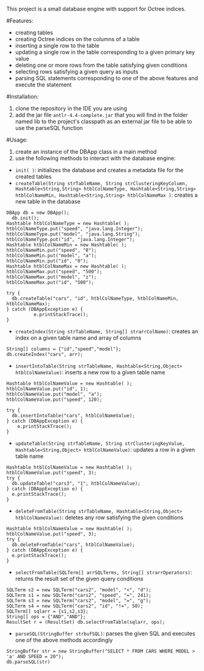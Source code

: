 This project is a small database engine with support for Octree indices.

#Features:

- creating tables
- creating Octree indices on the columns of a table
- inserting a single row to the table
- updating a single row in the table corresponding to a given primary key value
- deleting one or more rows from the table satisfying given conditions
- selecting rows satisfying a given query as inputs
- parsing SQL statements corresponding to one of the above features and execute the statement

#Installation:

1. clone the repository in the IDE you are using
2. add the jar file `antlr-4.4-complete.jar` that you will find in the folder named lib to the project's classpath as an external jar file to be able to use the parseSQL function

#Usage:
1. create an instance of the DBApp class in a main method
2. use the following methods to interact with the database engine:
  - `init( )`: initializes the database and creates a metadata file for the created tables
  - `createTable(String strTableName, String strClusteringKeyColumn, Hashtable<String,String> htblColNameType, Hashtable<String,String> htblColNameMin, Hashtable<String,String> htblColNameMax )`: creates a new table in the database
  ```
  DBApp db = new DBApp();
	db.init();
  Hashtable htblColNameType = new Hashtable( ); 
  htblColNameType.put("speed", "java.lang.Integer"); 
  htblColNameType.put("model", "java.lang.String"); 
  htblColNameType.put("id", "java.lang.Integer");
  Hashtable htblColNameMin = new Hashtable( ); 
  htblColNameMin.put("speed", "0"); 
  htblColNameMin.put("model", "a"); 
  htblColNameMin.put("id", "0");
  Hashtable htblColNameMax = new Hashtable( ); 
  htblColNameMax.put("speed", "500"); 
  htblColNameMax.put("model", "z"); 
  htblColNameMax.put("id", "500"); 
  
  try {
    db.createTable("cars", "id", htblColNameType, htblColNameMin, htblColNameMax);
  } catch (DBAppException e) {
			e.printStackTrace();
  }
  ```
  - `createIndex(String strTableName, String[] strarrColName)`: creates an index on a given table name and array of columns
  ```
  String[] columns = {"id","speed","model"};
  db.createIndex("cars", arr);
  ```
  - `insertIntoTable(String strTableName, Hashtable<String,Object> htblColNameValue)`: inserts a new row to a given table name
  ```
  Hashtable htblColNameValue = new Hashtable( ); 
  htblColNameValue.put("id", 1);
  htblColNameValue.put("model", "a");
  htblColNameValue.put("speed", 120);
			
  try {
    db.insertIntoTable("cars", htblColNameValue);
  } catch (DBAppException e) {
      e.printStackTrace();
  }
  ```
  - `updateTable(String strTableName, String strClusteringKeyValue, Hashtable<String,Object> htblColNameValue)`: updates a row in a given table name
  ```
  Hashtable htblColNameValue = new Hashtable( ); 
  htblColNameValue.put("speed", 3);
  try {
    db.updateTable("cars3", "1", htblColNameValue);
  } catch (DBAppException e) {
    e.printStackTrace();
  }
  ```
  - `deleteFromTable(String strTableName, Hashtable<String,Object> htblColNameValue)`: deletes any row satisfying the given conditions
  ```
  Hashtable htblColNameValue = new Hashtable( ); 
  htblColNameValue.put("speed", 3);
  try {
    db.deleteFromTable("cars", htblColNameValue);
  } catch (DBAppException e) {
    e.printStackTrace();
  }
  ```
  - `selectFromTable(SQLTerm[] arrSQLTerms, String[] strarrOperators)`: returns the result set of the given query conditions
  ```
  SQLTerm s2 = new SQLTerm("cars2", "model", "<", "d");
  SQLTerm s1 = new SQLTerm("cars2", "speed", "=", 241);
  SQLTerm s3 = new SQLTerm("cars2", "model", "=", "g");
  SQLTerm s4 = new SQLTerm("cars2", "id", "!=", 50);
  SQLTerm[] sqlarr = {s1,s2,s3};
  String[] ops = {"AND","AND"};
  ResultSet r = (ResultSet) db.selectFromTable(sqlarr, ops);
  ```
  - `parseSQL(StringBuffer strbufSQL)`: parses the given SQL and executes one of the above methods accordingly
  ```
  StringBuffer str = new StringBuffer("SELECT * FROM CARS WHERE MODEL > 'a' AND SPEED = 20");
  db.parseSQL(str)
  ```
